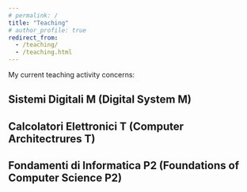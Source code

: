 ```yaml
---
# permalink: /
title: "Teaching"
# author_profile: true
redirect_from: 
  - /teaching/
  - /teaching.html
---
```


My current teaching activity concerns:

Sistemi Digitali M (Digital System M) 
------

Calcolatori Elettronici T (Computer Architectrures T)
------

Fondamenti di Informatica P2 (Foundations of Computer Science P2)
------

